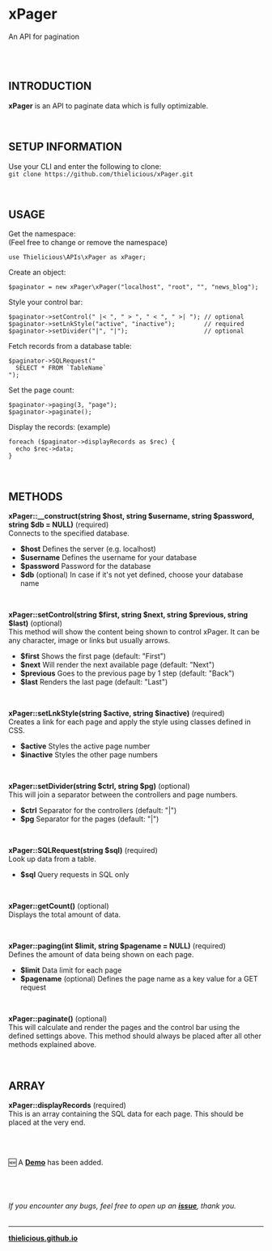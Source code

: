 # xPager
An API for pagination

<br>
<br>

## INTRODUCTION

**xPager** is an API to paginate data which is fully optimizable.

<br>

## SETUP INFORMATION

Use your CLI and enter the following to clone:<br>
`git clone https://github.com/thielicious/xPager.git`

<br>

## USAGE

Get the namespace:<br>
(Feel free to change or remove the namespace)<br>
```
use Thielicious\APIs\xPager as xPager;
```

Create an object:
```
$paginator = new xPager\xPager("localhost", "root", "", "news_blog");
```
Style your control bar:<br>
```
$paginator->setControl(" |< ", " > ", " < ", " >| "); // optional
$paginator->setLnkStyle("active", "inactive");        // required
$paginator->setDivider("|", "|");                     // optional
```

Fetch records from a database table:<br>
```
$paginator->SQLRequest("
  SELECT * FROM `TableName`
");
```

Set the page count:<br>
```
$paginator->paging(3, "page");
$paginator->paginate();
```

Display the records: (example)<br>
```
foreach ($paginator->displayRecords as $rec) {
  echo $rec->data;
}
```

<br>

## METHODS

**xPager::__construct(string $host, string $username, string $password, string $db = NULL)** (required)<br>
Connects to the specified database.<br>
* **$host** Defines the server (e.g. localhost)<br>
* **$username** Defines the username for your database<br>
* **$password** Password for the database<br>
* **$db** (optional) In case if it's not yet defined, choose your database name<br>

<br>

**xPager::setControl(string $first, string $next, string $previous, string $last)** (optional)<br>
This method will show the content being shown to control xPager. It can be any character, image or links but usually arrows.<br>
* **$first** Shows the first page (default: "First")<br>
* **$next** Will render the next available page (default: "Next")<br>
* **$previous** Goes to the previous page by 1 step (default: "Back")<br>
* **$last** Renders the last page (default: "Last")<br>

<br>

**xPager::setLnkStyle(string $active, string $inactive)** (required)<br>
Creates a link for each page and apply the style using classes defined in CSS.<br>
* **$active** Styles the active page number<br>
* **$inactive** Styles the other page numbers<br>

<br>

**xPager::setDivider(string $ctrl, string $pg)** (optional)<br>
This will join a separator between the controllers and page numbers.<br>
* **$ctrl** Separator for the controllers (default: "|")<br>
* **$pg** Separator for the pages (default: "|")<br>

<br>

**xPager::SQLRequest(string $sql)** (required)<br>
Look up data from a table.<br>
* **$sql** Query requests in SQL only<br>

<br>

**xPager::getCount()** (optional)<br>
Displays the total amount of data.<br>

<br>

**xPager::paging(int $limit, string $pagename = NULL)** (required)<br>
Defines the amount of data being shown on each page.<br>
* **$limit** Data limit for each page<br>
* **$pagename** (optional) Defines the page name as a key value for a GET request<br>

<br>

**xPager::paginate()** (optional)<br>
This will calculate and render the pages and the control bar using the defined settings above. This method should always be placed after all other methods explained above.<br>

<br>

## ARRAY

**xPager::displayRecords** (required)<br>
This is an array containing the SQL data for each page. This should be placed at the very end.<br>

<br>
<br>

:new: A **[Demo](https://github.com/thielicious/xPager/tree/master/demo)** has been added.

<br>
<br>

###### If you encounter any bugs, feel free to open up an **[issue](https://github.com/thielicious/xPager/issues)**, thank you.

---
**[thielicious.github.io](http://thielicious.github.io)**
